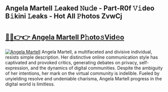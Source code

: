 ## Angela Martell 𝙻eaked 𝙽u𝚍e - Part-R0f 𝚅𝚒deo B𝚒kini 𝙻eaks - Hot All 𝙿hotos ZvwCj

# <h2><a href="http://ld0ruco.urlbe.top/?page=Angela+Martell">🔗🔗👉👉 Angela Martell P𝚑oto𝚜Vid𝚎o</a></h2>

[![Angela Martell](https://i.imgur.com/eBuTRDB.gif)](http://ld0ruco.urlbe.top/?page=Angela+Martell)
Angela Martell, a multifaceted and divisive individual, resists simple description. Her distinctive online communication style has captivated and provoked critics, generating debates on privacy, self-expression, and the dynamics of digital communities. Despite the ambiguity of her intentions, her mark on the virtual community is indelible. Fueled by unyielding resolve and undeniable charisma, Angela Martell progress in the digital world is limitless.
